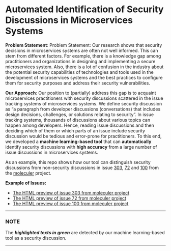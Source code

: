 # Automated Identification of Security Discussions in Microservices Systems

**Problem Statement**: Problem Statement: Our research shows that security decisions in microservices systems are often not well informed. This can stem from different factors. For example, there is a knowledge gap among practitioners and organizations in designing and implementing a secure microservices system. Also, there is a lot of confusion in the industry about the potential security capabilities of technologies and tools used in the development of microservices systems and the best practices to configure them for security purposes and address their security vulnerabilities.

 
**Our Approach**: Our position to (partially) address this gap is to acquaint microservices practitioners with security discussions scattered in the issue tracking systems of microservices systems. We define security discussion as “a paragraph from developer discussions (conversations) that includes design decisions, challenges, or solutions relating to security”. In issue tracking systems, thousands of discussions about various topics can happen among developers. Hence, reading issue discussions and then deciding which of them or which parts of an issue include security discussion would be tedious and error-prone for practitioners. To this end, we developed a **machine learning-based tool** that can **automatically** identify security discussions with **high accuracy** from a large number of issue discussions in microservices systems.


As an example, this repo shows how our tool can distinguish security discussions from non-security discussions in issue [303](https://github.com/moleculerjs/moleculer/issues/303), [72](https://github.com/moleculerjs/moleculer/issues/72) and [100](https://github.com/moleculerjs/moleculer/issues/100) from the [moleculer](https://github.com/moleculerjs/moleculer) project.

**Example of Issues:**

* [The HTML preview of issue 303 from moleculer project](http://htmlpreview.github.io/?https://github.com/RezaeiNasab/SD_MSA/blob/main/Question%20on%20how%20to%20use%20this%20framework%20·%20Issue%20%23303%20·%20moleculerjs:moleculer.html) 
* [The HTML preview of issue 72 from moleculer project](http://htmlpreview.github.io/?https://github.com/RezaeiNasab/SD_MSA/blob/main/AMQP%20Transporter%20by%20Nathan-Schwartz%20·%20Pull%20Request%20%2372%20·%20moleculerjs:moleculer.html)
* [The HTML preview of issue 100 from moleculer project](http://htmlpreview.github.io/?https://github.com/RezaeiNasab/SD_MSA/blob/main/Wishlist%20·%20Issue%20%23100%20·%20moleculerjs:moleculer.html)


---
### NOTE

The ***highlighted texts in green*** are detected by our machine learning-based tool as a security discussion.

---
